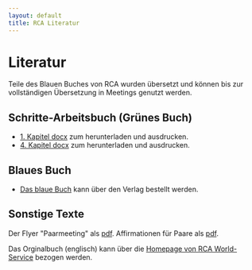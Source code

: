 ```yaml
---
layout: default
title: RCA Literatur
---
```

# Literatur

Teile des Blauen Buches von RCA wurden übersetzt und können bis zur
vollständigen Übersetzung in Meetings genutzt werden.

## Schritte-Arbeitsbuch (Grünes Buch)

* [1. Kapitel docx](/files/RCA-GreenBookDENIAL.docx) zum herunterladen und ausdrucken.
* [4. Kapitel docx](/files/RCA-STEP-UP.Kapitel4.docx) zum herunterladen und ausdrucken.

## Blaues Buch

* [Das blaue Buch](
https://tredition.de/autoren/recovering-couples-anonymous-rca-25560/anonyme-paare-in-genesung-paperback-109018/) kann über den Verlag bestellt werden.

## Sonstige Texte

Der Flyer "Paarmeeting" als [pdf](/files/rca_flyer_2010.pdf).
Affirmationen für Paare als [pdf](/files/AffirmationenFuerPaareRCA.pdf).

Das Orginalbuch (englisch) kann über die [Homepage von RCA World-Service](http://www.recovering-couples.org) bezogen werden. 

